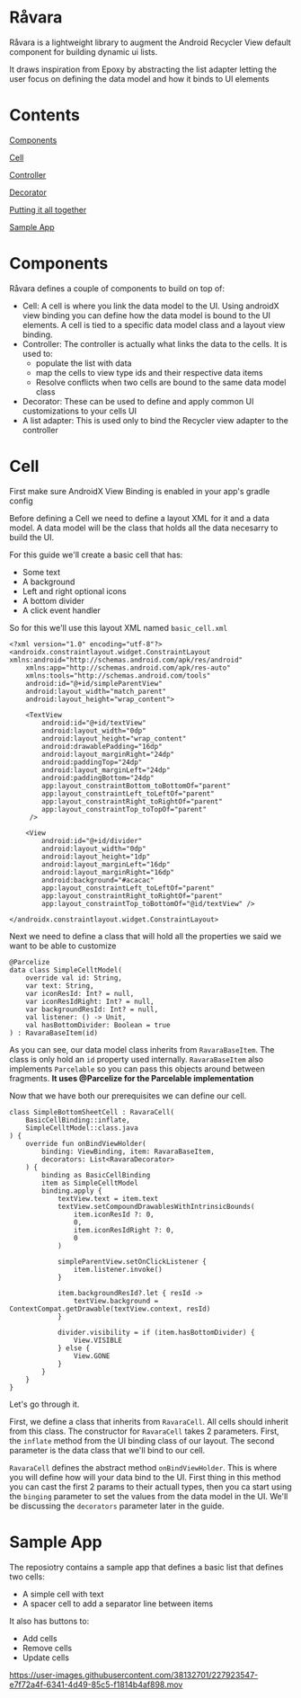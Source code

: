 # Råvara

Råvara is a lightweight library to augment the Android Recycler View default component for building dynamic ui lists. 

It draws inspiration from Epoxy by abstracting the list adapter letting the user focus on defining the data model and how it binds to UI elements

# Contents
[Components](#Components)

[Cell](#Cell)

[Controller](#Controller)

[Decorator](#Decorator)

[Putting it all together](#Putting_it_all_together)

[Sample App](#Sample_App)


# Components

Råvara defines a couple of components to build on top of:

- Cell: A cell is where you link the data model to the UI. Using androidX view binding you can define how the data model is bound to the UI elements.
A cell is tied to a specific data model class and a layout view binding.
- Controller: The controller is actually what links the data to the cells. 
It is used to:
  - populate the list with data
  - map the cells to view type ids and their respective data items
  - Resolve conflicts when two cells are bound to the same data model class
- Decorator: These can be used to define and apply common UI customizations to your cells UI
- A list adapter: This is used only to bind the Recycler view adapter to the controller

# Cell

First make sure AndroidX View Binding is enabled in your app's gradle config

Before defining a Cell we need to define a layout XML for it and a data model.
A data model will be the class that holds all the data necesarry to build the UI.

For this guide we'll create a basic cell that has:
- Some text
- A background
- Left and right optional icons
- A bottom divider
- A click event handler

So for this we'll use this layout XML named `basic_cell.xml`

```
<?xml version="1.0" encoding="utf-8"?>
<androidx.constraintlayout.widget.ConstraintLayout xmlns:android="http://schemas.android.com/apk/res/android"
    xmlns:app="http://schemas.android.com/apk/res-auto"
    xmlns:tools="http://schemas.android.com/tools"
    android:id="@+id/simpleParentView"
    android:layout_width="match_parent"
    android:layout_height="wrap_content">

    <TextView
        android:id="@+id/textView"
        android:layout_width="0dp"
        android:layout_height="wrap_content"
        android:drawablePadding="16dp"
        android:layout_marginRight="24dp"
        android:paddingTop="24dp"
        android:layout_marginLeft="24dp"
        android:paddingBottom="24dp"
        app:layout_constraintBottom_toBottomOf="parent"
        app:layout_constraintLeft_toLeftOf="parent"
        app:layout_constraintRight_toRightOf="parent"
        app:layout_constraintTop_toTopOf="parent"
     />

    <View
        android:id="@+id/divider"
        android:layout_width="0dp"
        android:layout_height="1dp"
        android:layout_marginLeft="16dp"
        android:layout_marginRight="16dp"
        android:background="#acacac"
        app:layout_constraintLeft_toLeftOf="parent"
        app:layout_constraintRight_toRightOf="parent"
        app:layout_constraintTop_toBottomOf="@id/textView" />

</androidx.constraintlayout.widget.ConstraintLayout>
```
Next we need to define a class that will hold all the properties we said we want to be able to customize

```
@Parcelize
data class SimpleCelltModel(
    override val id: String,
    var text: String,
    var iconResId: Int? = null,
    var iconResIdRight: Int? = null,
    var backgroundResId: Int? = null,
    val listener: () -> Unit,
    val hasBottomDivider: Boolean = true
) : RavaraBaseItem(id)
```
As you can see, our data model class inherits from `RavaraBaseItem`. The class is only hold an `id` property used internally. `RavaraBaseItem` also implements `Parcelable` so you can pass this objects around between fragments. **It uses @Parcelize for the Parcelable implementation**

Now that we have both our prerequisites we can define our cell.

``` 
class SimpleBottomSheetCell : RavaraCell(
    BasicCellBinding::inflate,
    SimpleCelltModel::class.java
) {
    override fun onBindViewHolder(
        binding: ViewBinding, item: RavaraBaseItem,
        decorators: List<RavaraDecorator>
    ) {
        binding as BasicCellBinding
        item as SimpleCelltModel
        binding.apply {
            textView.text = item.text
            textView.setCompoundDrawablesWithIntrinsicBounds(
                item.iconResId ?: 0,
                0,
                item.iconResIdRight ?: 0,
                0
            )

            simpleParentView.setOnClickListener {
                item.listener.invoke()
            }

            item.backgroundResId?.let { resId ->
                textView.background = ContextCompat.getDrawable(textView.context, resId)
            }

            divider.visibility = if (item.hasBottomDivider) {
                View.VISIBLE
            } else {
                View.GONE
            }
        }
    }
}

```

Let's go through it.

First, we define a class that inherits from `RavaraCell`. All cells should inherit from this class. 
The constructor for `RavaraCell` takes 2 parameters. First, the `inflate` method from the UI binding class of our layout. The second parameter is the data class that we'll bind to our cell.

`RavaraCell` defines the abstract method `onBindViewHolder`. This is where you will define how will your data bind to the UI. First thing in this method you can cast the first 2 params to their actuall types, then you ca start using the `binging` parameter to set the values from the data model in the UI. We'll be discussing the `decorators` parameter later in the guide.

# Sample App

The reposiotry contains a sample app that defines a basic list that defines two cells:
- A simple cell with text
- A spacer cell to add a separator line between items

It also has buttons to:
- Add cells
- Remove cells
- Update cells

https://user-images.githubusercontent.com/38132701/227923547-e7f72a4f-6341-4d49-85c5-f1814b4af898.mov

